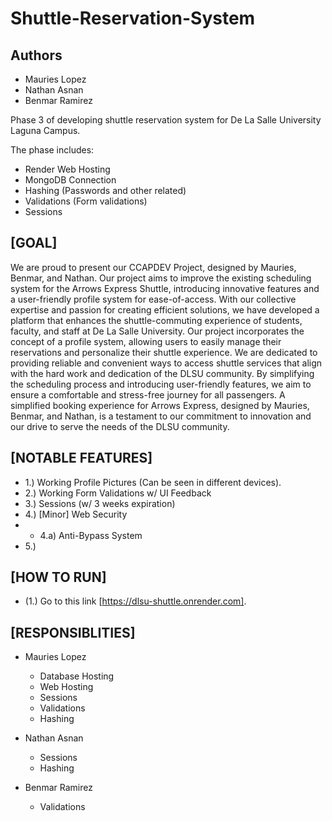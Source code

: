 # Shuttle-Reservation-System
## Authors
- Mauries Lopez
- Nathan Asnan 
- Benmar Ramirez

Phase 3 of developing shuttle reservation system for De La Salle University Laguna Campus.

The phase includes:
- Render Web Hosting
- MongoDB Connection
- Hashing (Passwords and other related)
- Validations (Form validations)
- Sessions

**[GOAL]**
-
We are proud to present our CCAPDEV Project, designed by Mauries, Benmar, and Nathan. Our project aims to improve the existing scheduling system for the Arrows Express Shuttle, introducing innovative features and a user-friendly profile system for ease-of-access.
With our collective expertise and passion for creating efficient solutions, we have developed a platform that enhances the shuttle-commuting experience of students, faculty, and staff at De La Salle University. Our project incorporates the concept of a profile system, allowing users to easily manage their reservations and personalize their shuttle experience.
We are dedicated to providing reliable and convenient ways to access shuttle services that align with the hard work and dedication of the DLSU community. By simplifying the scheduling process and introducing user-friendly features, we aim to ensure a comfortable and stress-free journey for all passengers.
A simplified booking experience for Arrows Express, designed by Mauries, Benmar, and Nathan, is a testament to our commitment to innovation and our drive to serve the needs of the DLSU community. 

**[NOTABLE FEATURES]**
-
- 1.) Working Profile Pictures (Can be seen in different devices).
- 2.) Working Form Validations w/ UI Feedback
- 3.) Sessions (w/ 3 weeks expiration)
- 4.) [Minor] Web Security
- - 4.a) Anti-Bypass System
- 5.) 

**[HOW TO RUN]**
-
- (1.) Go to this link [https://dlsu-shuttle.onrender.com].

**[RESPONSIBLITIES]**
-
- Mauries Lopez
    - Database Hosting
    - Web Hosting
    - Sessions
    - Validations
    - Hashing
   
- Nathan Asnan
    - Sessions
    - Hashing
 
- Benmar Ramirez
    - Validations

